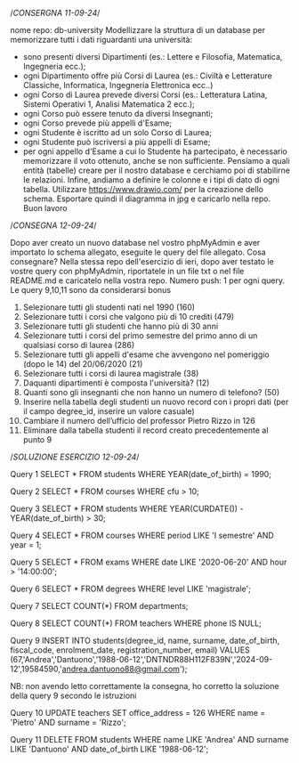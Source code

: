 /*CONSERGNA 11-09-24*/

nome repo: db-university
Modellizzare la struttura di un database per memorizzare tutti i dati riguardanti una università:
- sono presenti diversi Dipartimenti (es.: Lettere e Filosofia, Matematica, Ingegneria ecc.);
- ogni Dipartimento offre più Corsi di Laurea (es.: Civiltà e Letterature Classiche, Informatica, Ingegneria Elettronica ecc..)
- ogni Corso di Laurea prevede diversi Corsi (es.: Letteratura Latina, Sistemi Operativi 1, Analisi Matematica 2 ecc.);
- ogni Corso può essere tenuto da diversi Insegnanti;
- ogni Corso prevede più appelli d'Esame;
- ogni Studente è iscritto ad un solo Corso di Laurea;
- ogni Studente può iscriversi a più appelli di Esame;
- per ogni appello d'Esame a cui lo Studente ha partecipato, è necessario memorizzare il voto ottenuto, anche se non sufficiente.
Pensiamo a quali entità (tabelle) creare per il nostro database e cerchiamo poi di stabilirne le relazioni. Infine, andiamo a definire le colonne e i tipi di dato di ogni tabella.
Utilizzare https://www.drawio.com/ per la creazione dello schema.
Esportare quindi il diagramma in jpg e caricarlo nella repo.
Buon lavoro

/*CONSEGNA 12-09-24*/

Dopo aver creato un nuovo database nel vostro phpMyAdmin e aver importato lo schema allegato, eseguite le query del file allegato.
Cosa consegnare? Nella stessa repo dell'esercizio di ieri, dopo aver testato le vostre query con phpMyAdmin, riportatele in un file txt o nel file README.md e caricatelo nella vostra repo.
Numero push: 1 per ogni query.
Le query 9,10,11 sono da considerarsi bonus

1. Selezionare tutti gli studenti nati nel 1990 (160)
2. Selezionare tutti i corsi che valgono più di 10 crediti (479)
3. Selezionare tutti gli studenti che hanno più di 30 anni
4. Selezionare tutti i corsi del primo semestre del primo anno di un qualsiasi corso di
    laurea (286)
5. Selezionare tutti gli appelli d'esame che avvengono nel pomeriggio (dopo le 14) del
    20/06/2020 (21)
6. Selezionare tutti i corsi di laurea magistrale (38)
7. Daquanti dipartimenti è composta l'università? (12)
8. Quanti sono gli insegnanti che non hanno un numero di telefono? (50)
9. Inserire nella tabella degli studenti un nuovo record con i propri dati (per il campo
    degree_id, inserire un valore casuale)
10. Cambiare il numero dell’ufficio del professor Pietro Rizzo in 126
11. Eliminare dalla tabella studenti il record creato precedentemente al punto 9

/*SOLUZIONE ESERCIZIO 12-09-24*/


Query 1
SELECT * FROM students WHERE YEAR(date_of_birth) = 1990;


Query 2
SELECT * FROM courses WHERE cfu > 10;


Query 3
SELECT * FROM students WHERE YEAR(CURDATE()) - YEAR(date_of_birth) > 30;


Query 4
SELECT * FROM courses WHERE period LIKE 'I semestre' AND year = 1;

Query 5
SELECT * FROM exams WHERE date LIKE '2020-06-20' AND hour > '14:00:00';

Query 6
SELECT * FROM degrees WHERE level LIKE 'magistrale';

Query 7
SELECT COUNT(*) FROM departments;

Query 8
SELECT COUNT(*) FROM teachers WHERE phone IS NULL;

Query 9 
INSERT INTO students(degree_id, name, surname, date_of_birth, fiscal_code, enrolment_date, registration_number, email) VALUES (67,'Andrea','Dantuono','1988-06-12','DNTNDR88H112F839N','2024-09-12',19584590,'andrea.dantuono88@gmail.com');

NB: non avendo letto correttamente la consegna, ho corretto la soluzione della query 9 secondo le istruzioni

Query 10
UPDATE teachers SET office_address = 126 WHERE name = 'Pietro' AND surname = 'Rizzo';

Query 11
DELETE FROM students WHERE name LIKE 'Andrea' AND surname LIKE 'Dantuono' AND date_of_birth LIKE '1988-06-12';